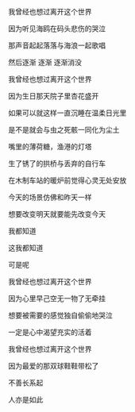我曾经也想过离开这个世界
 
因为听见海鸥在码头悲伤的哭泣
 
那声音起起落落与海浪一起歌唱
 
然后逐渐 逐渐 逐渐消没
 
我曾经也想过离开这个世界
 
因为生日那天院子里杏花盛开
 
如果可以就这样一直沉睡在温柔日光里
 
是不是就会与虫之死骸一同化为尘土
 
嘴里的薄荷糖，渔港的灯塔
 
生了锈了的拱桥与丢弃的自行车
 
在木制车站的暖炉前觉得心灵无处安放
 
今天的场景仿佛和昨天一样
 
想要改变明天就要能先改变今天
 
我都知道
 
这我都知道
 
可是呢
 
我曾经也想过离开这个世界
 
因为心里早己空无一物了无牵挂
 
想要被需要的感觉独自偷偷地哭泣
 
一定是心中渴望充实的活着
 
我曾经也想过离开这个世界
 
因为最爱的那双球鞋鞋带松了
 
不善长系起
 
人亦是如此
